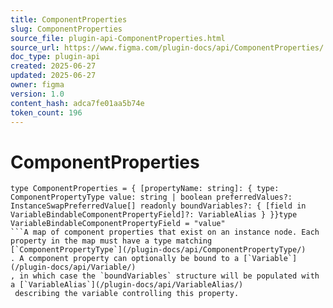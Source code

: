 ```yaml
---
title: ComponentProperties
slug: ComponentProperties
source_file: plugin-api-ComponentProperties.html
source_url: https://www.figma.com/plugin-docs/api/ComponentProperties/
doc_type: plugin-api
created: 2025-06-27
updated: 2025-06-27
owner: figma
version: 1.0
content_hash: adca7fe01aa5b74e
token_count: 196
---
```

# ComponentProperties

```
type ComponentProperties = { [propertyName: string]: { type: ComponentPropertyType value: string | boolean preferredValues?: InstanceSwapPreferredValue[] readonly boundVariables?: { [field in VariableBindableComponentPropertyField]?: VariableAlias } }}type VariableBindableComponentPropertyField = "value"
```A map of component properties that exist on an instance node. Each property in the map must have a type matching [`ComponentPropertyType`](/plugin-docs/api/ComponentPropertyType/)
. A component property can optionally be bound to a [`Variable`](/plugin-docs/api/Variable/)
, in which case the `boundVariables` structure will be populated with a [`VariableAlias`](/plugin-docs/api/VariableAlias/)
 describing the variable controlling this property.